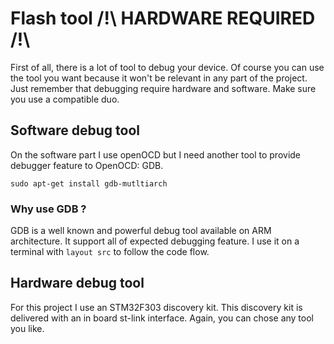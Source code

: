 # Flash tool /!\ HARDWARE REQUIRED /!\
First of all, there is a lot of tool to debug your device.
Of course you can use the tool you want because it won't be relevant
in any part of the project.
Just remember that debugging require hardware and software.
Make sure you use a compatible duo.

## Software debug tool
On the software part I use openOCD but I need another tool to provide debugger 
feature to OpenOCD: GDB.

    sudo apt-get install gdb-mutltiarch

### Why use GDB ?
GDB is a well known and powerful debug tool available on ARM architecture.
It support all of expected debugging feature. I use it on a terminal with
`layout src` to follow the code flow.

## Hardware debug tool
For this project I use an STM32F303 discovery kit.
This discovery kit is delivered with an in board st-link interface.
Again, you can chose any tool you like.
